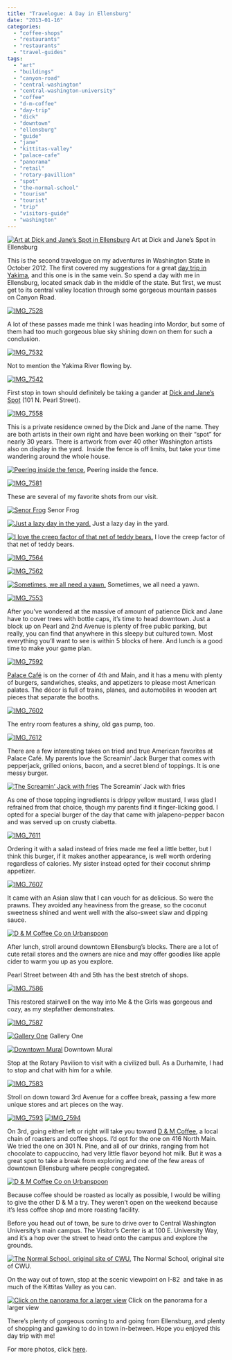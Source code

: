 ```yaml
---
title: "Travelogue: A Day in Ellensburg"
date: "2013-01-16"
categories:
  - "coffee-shops"
  - "restaurants"
  - "restaurants"
  - "travel-guides"
tags:
  - "art"
  - "buildings"
  - "canyon-road"
  - "central-washington"
  - "central-washington-university"
  - "coffee"
  - "d-m-coffee"
  - "day-trip"
  - "dick"
  - "downtown"
  - "ellensburg"
  - "guide"
  - "jane"
  - "kittitas-valley"
  - "palace-cafe"
  - "panorama"
  - "retail"
  - "rotary-pavillion"
  - "spot"
  - "the-normal-school"
  - "tourism"
  - "tourist"
  - "trip"
  - "visitors-guide"
  - "washington"
---
```





<div class="caption">

[![Art at Dick and Jane’s Spot in Ellensburg](http://s3.amazonaws.com/thegourmez-wpmedia/2013/01/IMG_7574.jpg)](http://www.thegourmez.com/2013/01/travelogue-a-day-in-ellensburg/img_7574/) Art at Dick and Jane’s Spot in Ellensburg</div>


This is the second travelogue on my adventures in Washington State in October 2012. The first covered my suggestions for a great [day trip in Yakima](index.php?p=5412 "Yakima Day Trip"), and this one is in the same vein. So spend a day with me in Ellensburg, located smack dab in the middle of the state. But first, we must get to its central valley location through some gorgeous mountain passes on Canyon Road.

[![IMG_7528](http://s3.amazonaws.com/thegourmez-wpmedia/2013/01/IMG_7528.jpg)](http://www.thegourmez.com/2013/01/travelogue-a-day-in-ellensburg/img_7528/)

A lot of these passes made me think I was heading into Mordor, but some of them had too much gorgeous blue sky shining down on them for such a conclusion.

[![IMG_7532](http://s3.amazonaws.com/thegourmez-wpmedia/2013/01/IMG_7532.jpg)](http://www.thegourmez.com/2013/01/travelogue-a-day-in-ellensburg/img_7532/)

Not to mention the Yakima River flowing by.

[![IMG_7542](http://s3.amazonaws.com/thegourmez-wpmedia/2013/01/IMG_7542.jpg)](http://www.thegourmez.com/2013/01/travelogue-a-day-in-ellensburg/img_7542/)

First stop in town should definitely be taking a gander at [Dick and Jane’s Spot](http://www.reflectorart.com/index.html) (101 N. Pearl Street).

[![IMG_7558](http://s3.amazonaws.com/thegourmez-wpmedia/2013/01/IMG_7558.jpg)](http://www.thegourmez.com/2013/01/travelogue-a-day-in-ellensburg/img_7558/)

This is a private residence owned by the Dick and Jane of the name. They are both artists in their own right and have been working on their “spot” for nearly 30 years. There is artwork from over 40 other Washington artists also on display in the yard.  Inside the fence is off limits, but take your time wandering around the whole house.




<div class="caption">

[![Peering inside the fence.](http://s3.amazonaws.com/thegourmez-wpmedia/2013/01/IMG_7579.jpg)](http://www.thegourmez.com/2013/01/travelogue-a-day-in-ellensburg/img_7579/) Peering inside the fence.</div>


[![IMG_7581](http://s3.amazonaws.com/thegourmez-wpmedia/2013/01/IMG_7581.jpg)](http://www.thegourmez.com/2013/01/travelogue-a-day-in-ellensburg/img_7581/)

These are several of my favorite shots from our visit.




<div class="caption">

[![Senor Frog](http://s3.amazonaws.com/thegourmez-wpmedia/2013/01/IMG_7578.jpg)](http://www.thegourmez.com/2013/01/travelogue-a-day-in-ellensburg/img_7578/) Senor Frog</div>





<div class="caption">

[![Just a lazy day in the yard.](http://s3.amazonaws.com/thegourmez-wpmedia/2013/01/IMG_7576.jpg)](http://www.thegourmez.com/2013/01/travelogue-a-day-in-ellensburg/img_7576/) Just a lazy day in the yard.</div>





<div class="caption">

[![I love the creep factor of that net of teddy bears.](http://s3.amazonaws.com/thegourmez-wpmedia/2013/01/IMG_7571.jpg)](http://www.thegourmez.com/2013/01/travelogue-a-day-in-ellensburg/img_7571/) I love the creep factor of that net of teddy bears.</div>


[![IMG_7564](http://s3.amazonaws.com/thegourmez-wpmedia/2013/01/IMG_7564.jpg)](http://www.thegourmez.com/2013/01/travelogue-a-day-in-ellensburg/img_7564/)

[![IMG_7562](http://s3.amazonaws.com/thegourmez-wpmedia/2013/01/IMG_7562.jpg)](http://www.thegourmez.com/2013/01/travelogue-a-day-in-ellensburg/img_7562/)




<div class="caption">

[![Sometimes, we all need a yawn.](http://s3.amazonaws.com/thegourmez-wpmedia/2013/01/IMG_7557.jpg)](http://www.thegourmez.com/2013/01/travelogue-a-day-in-ellensburg/img_7557/) Sometimes, we all need a yawn.</div>


[![IMG_7553](http://s3.amazonaws.com/thegourmez-wpmedia/2013/01/IMG_7553.jpg)](http://www.thegourmez.com/2013/01/travelogue-a-day-in-ellensburg/img_7553/)

After you’ve wondered at the massive of amount of patience Dick and Jane have to cover trees with bottle caps, it’s time to head downtown. Just a block up on Pearl and 2nd Avenue is plenty of free public parking, but really, you can find that anywhere in this sleepy but cultured town. Most everything you’ll want to see is within 5 blocks of here. And lunch is a good time to make your game plan.

[![IMG_7592](http://s3.amazonaws.com/thegourmez-wpmedia/2013/01/IMG_7592.jpg)](http://www.thegourmez.com/2013/01/travelogue-a-day-in-ellensburg/img_7592/)

[Palace Café](http://thepalacecafe.net/) is on the corner of 4th and Main, and it has a menu with plenty of burgers, sandwiches, steaks, and appetizers to please most American palates. The décor is full of trains, planes, and automobiles in wooden art pieces that separate the booths.

[![IMG_7602](http://s3.amazonaws.com/thegourmez-wpmedia/2013/01/IMG_7602.jpg)](http://www.thegourmez.com/2013/01/travelogue-a-day-in-ellensburg/img_7602/)

The entry room features a shiny, old gas pump, too.

[![IMG_7612](http://s3.amazonaws.com/thegourmez-wpmedia/2013/01/IMG_7612.jpg)](http://www.thegourmez.com/2013/01/travelogue-a-day-in-ellensburg/img_7612/)

There are a few interesting takes on tried and true American favorites at Palace Café. My parents love the Screamin’ Jack Burger that comes with pepperjack, grilled onions, bacon, and a secret blend of toppings. It is one messy burger.




<div class="caption">

[![The Screamin’ Jack with fries](http://s3.amazonaws.com/thegourmez-wpmedia/2013/01/IMG_7609.jpg)](http://www.thegourmez.com/2013/01/travelogue-a-day-in-ellensburg/img_7609/) The Screamin’ Jack with fries</div>


As one of those topping ingredients is drippy yellow mustard, I was glad I refrained from that choice, though my parents find it finger-licking good. I opted for a special burger of the day that came with jalapeno-pepper bacon and was served up on crusty ciabetta.

[![IMG_7611](http://s3.amazonaws.com/thegourmez-wpmedia/2013/01/IMG_7611.jpg)](http://www.thegourmez.com/2013/01/travelogue-a-day-in-ellensburg/img_7611/)

Ordering it with a salad instead of fries made me feel a little better, but I think this burger, if it makes another appearance, is well worth ordering regardless of calories. My sister instead opted for their coconut shrimp appetizer.

[![IMG_7607](http://s3.amazonaws.com/thegourmez-wpmedia/2013/01/IMG_7607.jpg)](http://www.thegourmez.com/2013/01/travelogue-a-day-in-ellensburg/img_7607/)

It came with an Asian slaw that I can vouch for as delicious. So were the prawns. They avoided any heaviness from the grease, so the coconut sweetness shined and went well with the also-sweet slaw and dipping sauce.

[![D & M Coffee Co on Urbanspoon](http://www.urbanspoon.com/b/link/1341021/minilink.gif)](http://www.urbanspoon.com/r/321/1341021/restaurant/Washington-State/D-M-Coffee-Co-Ellensburg)

After lunch, stroll around downtown Ellensburg’s blocks. There are a lot of cute retail stores and the owners are nice and may offer goodies like apple cider to warm you up as you explore.

Pearl Street between 4th and 5th has the best stretch of shops.

[![IMG_7586](http://s3.amazonaws.com/thegourmez-wpmedia/2013/01/IMG_7586.jpg)](http://www.thegourmez.com/2013/01/travelogue-a-day-in-ellensburg/img_7586/)

This restored stairwell on the way into Me & the Girls was gorgeous and cozy, as my stepfather demonstrates.

[![IMG_7587](http://s3.amazonaws.com/thegourmez-wpmedia/2013/01/IMG_7587.jpg)](http://www.thegourmez.com/2013/01/travelogue-a-day-in-ellensburg/img_7587/)




<div class="caption">

[![Gallery One](http://s3.amazonaws.com/thegourmez-wpmedia/2013/01/IMG_7588.jpg)](http://www.thegourmez.com/2013/01/travelogue-a-day-in-ellensburg/img_7588/) Gallery One</div>





<div class="caption">

[![Downtown Mural](http://s3.amazonaws.com/thegourmez-wpmedia/2013/01/IMG_7589.jpg)](http://www.thegourmez.com/2013/01/travelogue-a-day-in-ellensburg/img_7589/) Downtown Mural</div>


Stop at the Rotary Pavilion to visit with a civilized bull. As a Durhamite, I had to stop and chat with him for a while.

[![IMG_7583](http://s3.amazonaws.com/thegourmez-wpmedia/2013/01/IMG_7583.jpg)](http://www.thegourmez.com/2013/01/travelogue-a-day-in-ellensburg/img_7583/)

Stroll on down toward 3rd Avenue for a coffee break, passing a few more unique stores and art pieces on the way.

[![IMG_7593](http://s3.amazonaws.com/thegourmez-wpmedia/2013/01/IMG_7593.jpg)](http://www.thegourmez.com/2013/01/travelogue-a-day-in-ellensburg/img_7593/) [![IMG_7594](http://s3.amazonaws.com/thegourmez-wpmedia/2013/01/IMG_7594.jpg)](http://www.thegourmez.com/2013/01/travelogue-a-day-in-ellensburg/img_7594/)

On 3rd, going either left or right will take you toward [D & M Coffee](http://www.dmcoffee.com/home.htm), a local chain of roasters and coffee shops. I’d opt for the one on 416 North Main. We tried the one on 301 N. Pine, and all of our drinks, ranging from hot chocolate to cappuccino, had very little flavor beyond hot milk. But it was a great spot to take a break from exploring and one of the few areas of downtown Ellensburg where people congregated.

[![D & M Coffee Co on Urbanspoon](http://www.urbanspoon.com/b/link/1341021/minilink.gif)](http://www.urbanspoon.com/r/321/1341021/restaurant/Washington-State/D-M-Coffee-Co-Ellensburg)

Because coffee should be roasted as locally as possible, I would be willing to give the other D & M a try. They weren’t open on the weekend because it’s less coffee shop and more roasting facility.

Before you head out of town, be sure to drive over to Central Washington University’s main campus. The Visitor’s Center is at 100 E. University Way, and it’s a hop over the street to head onto the campus and explore the grounds.




<div class="caption">

[![The Normal School, original site of CWU.](http://s3.amazonaws.com/thegourmez-wpmedia/2013/01/IMG_7599.jpg)](http://www.thegourmez.com/2013/01/travelogue-a-day-in-ellensburg/img_7599/) The Normal School, original site of CWU.</div>


On the way out of town, stop at the scenic viewpoint on I-82  and take in as much of the Kittitas Valley as you can.




<div class="caption">

[![Click on the panorama for a larger view](http://s3.amazonaws.com/thegourmez-wpmedia/2013/01/IMG_7640-1024x68.jpg)](http://www.thegourmez.com/2013/01/travelogue-a-day-in-ellensburg/img_7640/) Click on the panorama for a larger view</div>


There’s plenty of gorgeous coming to and going from Ellensburg, and plenty of shopping and gawking to do in town in-between. Hope you enjoyed this day trip with me!

For more photos, click [here](https://www.facebook.com/media/set/?set=a.10151117539719607.443312.567409606&type=1&l=8264346c34).
